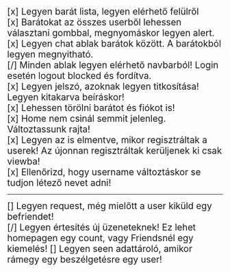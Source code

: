 <span style="font-size: 1.5em;">[x] Legyen barát lista, legyen elérhető felülről</span>  
<span style="font-size: 1.5em;">[x] Barátokat az összes userből lehessen választani gombbal, megnyomáskor legyen alert.</span>  
<span style="font-size: 1.5em;">[x] Legyen chat ablak barátok között. A barátokból legyen megnyitható.</span>  
<span style="font-size: 1.5em;">[/] Minden ablak legyen elérhető navbarból! Login esetén logout blocked és fordítva.</span>  
<span style="font-size: 1.5em;">[x] Legyen jelszó, azoknak legyen titkosítása! Legyen kitakarva beíráskor!</span>  
<span style="font-size: 1.5em;">[x] Lehessen törölni barátot és fiókot is! </span>  
<span style="font-size: 1.5em;">[x] Home nem csinál semmit jelenleg. Változtassunk rajta! </span>  
<span style="font-size: 1.5em;">[x] Legyen az is elmentve, mikor regisztráltak a userek! Az újonnan regisztráltak kerüljenek ki csak viewba! </span>  
<span style="font-size: 1.5em;">[x] Ellenőrizd, hogy username változtáskor se tudjon létező nevet adni! </span>  
____________________________________________________________
<span style="font-size: 1.5em;">[] Legyen request, még mielőtt a user kiküld egy befriendet! </span>  
<span style="font-size: 1.5em;">[/] Legyen értesítés új üzeneteknek! Ez lehet homepagen egy count, vagy Friendsnél egy kiemelés! </span> 
<span style="font-size: 1.5em;">[] Legyen seen adattároló, amikor rámegy egy beszélgetésre egy user! </span> 